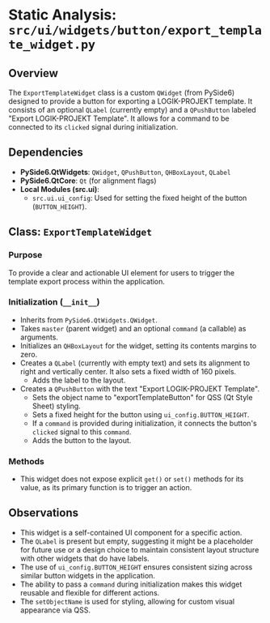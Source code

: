 # Static Analysis: `src/ui/widgets/button/export_template_widget.py`

## Overview
The `ExportTemplateWidget` class is a custom `QWidget` (from PySide6) designed to provide a button for exporting a LOGIK-PROJEKT template. It consists of an optional `QLabel` (currently empty) and a `QPushButton` labeled "Export LOGIK-PROJEKT Template". It allows for a command to be connected to its `clicked` signal during initialization.

## Dependencies
- **PySide6.QtWidgets**: `QWidget`, `QPushButton`, `QHBoxLayout`, `QLabel`
- **PySide6.QtCore**: `Qt` (for alignment flags)
- **Local Modules (src.ui)**:
    - `src.ui.ui_config`: Used for setting the fixed height of the button (`BUTTON_HEIGHT`).

## Class: `ExportTemplateWidget`

### Purpose
To provide a clear and actionable UI element for users to trigger the template export process within the application.

### Initialization (`__init__`)
- Inherits from `PySide6.QtWidgets.QWidget`.
- Takes `master` (parent widget) and an optional `command` (a callable) as arguments.
- Initializes an `QHBoxLayout` for the widget, setting its contents margins to zero.
- Creates a `QLabel` (currently with empty text) and sets its alignment to right and vertically center. It also sets a fixed width of 160 pixels.
    - Adds the label to the layout.
- Creates a `QPushButton` with the text "Export LOGIK-PROJEKT Template".
    - Sets the object name to "exportTemplateButton" for QSS (Qt Style Sheet) styling.
    - Sets a fixed height for the button using `ui_config.BUTTON_HEIGHT`.
    - If a `command` is provided during initialization, it connects the button's `clicked` signal to this `command`.
    - Adds the button to the layout.

### Methods
- This widget does not expose explicit `get()` or `set()` methods for its value, as its primary function is to trigger an action.

## Observations
- This widget is a self-contained UI component for a specific action.
- The `QLabel` is present but empty, suggesting it might be a placeholder for future use or a design choice to maintain consistent layout structure with other widgets that do have labels.
- The use of `ui_config.BUTTON_HEIGHT` ensures consistent sizing across similar button widgets in the application.
- The ability to pass a `command` during initialization makes this widget reusable and flexible for different actions.
- The `setObjectName` is used for styling, allowing for custom visual appearance via QSS.
